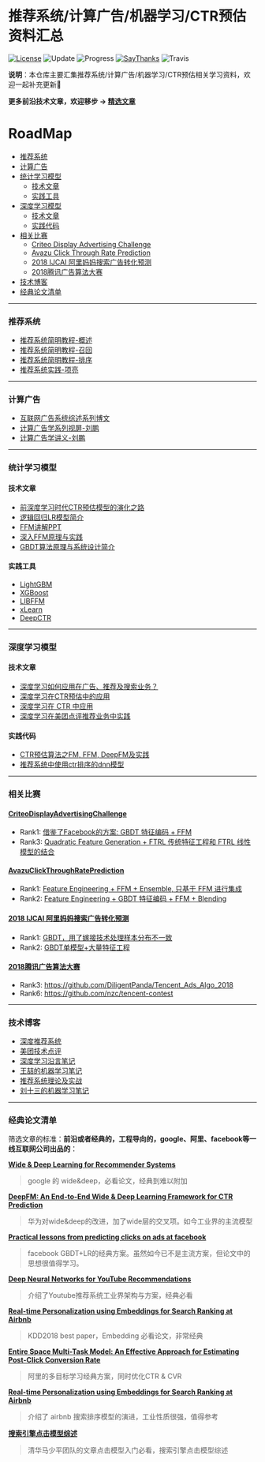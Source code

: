推荐系统/计算广告/机器学习/CTR预估资料汇总
===
[![License](https://img.shields.io/badge/license-MIT-blue.svg)](./LICENSE.md) ![Update](https://img.shields.io/badge/update-weekly-green.svg) ![Progress](https://img.shields.io/badge/progress-1003%20%2F%201003-ff69b4.svg) [![SayThanks](https://img.shields.io/badge/say-thanks-ff69f4.svg)](https://saythanks.io/to/kamyu104) ![Travis](https://travis-ci.org/kamyu104/LeetCode-Solutions.svg?branch=master)

**说明**：本仓库主要汇集推荐系统/计算广告/机器学习/CTR预估相关学习资料，欢迎一起补充更新👼

**更多前沿技术文章，欢迎移步 -> [精选文章](https://github.com/mJackie/RecNews)**

# RoadMap
- [推荐系统](#推荐系统)
- [计算广告](#计算广告)
- [统计学习模型](#统计学习模型)
	- [技术文章](#技术文章)
	- [实践工具](#实践工具)
- [深度学习模型](#深度学习模型)
	- [技术文章](#技术文章)
	- [实践代码](#实践代码)
- [相关比赛](#相关比赛)
	- [Criteo Display Advertising Challenge](#CriteoDisplayAdvertisingChallenge)
	- [Avazu Click Through Rate Prediction](#AvazuClickThroughRatePrediction)
	- [2018 IJCAI 阿里妈妈搜索广告转化预测](#2018-IJCAI-阿里妈妈搜索广告转化预测)
	- [2018腾讯广告算法大赛](#2018腾讯广告算法大赛)
- [技术博客](#技术博客)
- [经典论文清单](#经典论文清单)

---
### 推荐系统
- [推荐系统简明教程-概述](https://zhuanlan.zhihu.com/p/87411668)
- [推荐系统简明教程-召回](https://zhuanlan.zhihu.com/p/87578318)
- [推荐系统简明教程-排序](https://zhuanlan.zhihu.com/p/87796986)
- [推荐系统实践-项亮](./resource/推荐系统实践-项亮.pdf)

---

### 计算广告
- [互联网广告系统综述系列博文](https://blog.csdn.net/mytestmy/article/list)
- [计算广告学系列视屏-刘鹏](https://study.163.com/course/introduction.htm?courseId=321007#/courseDetail?tab=1)
- [计算广告学讲义-刘鹏](https://dirtysalt.github.io/html/computational-advertising.html)

---

### 统计学习模型
#### 技术文章
- [前深度学习时代CTR预估模型的演化之路](https://zhuanlan.zhihu.com/p/61154299)
- [逻辑回归LR模型简介](https://tech.meituan.com/2015/05/08/intro-to-logistic-regression.html)
- [FFM讲解PPT](./resource/ffm.pdf)
- [深入FFM原理与实践](https://tech.meituan.com/2016/03/03/deep-understanding-of-ffm-principles-and-practices.html)
- [GBDT算法原理与系统设计简介](./resource/GBDT-wepon.pdf)

#### 实践工具
- [LightGBM](https://github.com/Microsoft/LightGBM)
- [XGBoost](https://github.com/dmlc/xgboost)
- [LIBFFM](https://github.com/guestwalk/libffm)
- [xLearn](https://github.com/aksnzhy/xlearn)
- [DeepCTR](https://github.com/shenweichen/DeepCTR)

---

### 深度学习模型
#### 技术文章
- [深度学习如何应用在广告、推荐及搜索业务？](https://mp.weixin.qq.com/s/nboZ6p_l30L__FJNyz6Ohw)
- [深度学习在CTR预估中的应用](https://zhuanlan.zhihu.com/p/35484389)
- [深度学习在 CTR 中应用](http://www.mamicode.com/info-detail-1990002.html)
- [深度学习在美团点评推荐业务中实践](https://gitbook.cn/books/5aa0dd15cfbe2c144b71906d/index.html)
#### 实践代码
- [CTR预估算法之FM, FFM, DeepFM及实践](https://github.com/Johnson0722/CTR_Prediction)
- [推荐系统中使用ctr排序的dnn模型](https://github.com/nzc/dnn_ctr)

---

### 相关比赛
#### [CriteoDisplayAdvertisingChallenge](https://www.kaggle.com/c/criteo-display-ad-challenge)
- Rank1: [借鉴了Facebook的方案: GBDT 特征编码 + FFM](https://www.kaggle.com/c/criteo-display-ad-challenge/discussion/10555)
- Rank3: [Quadratic Feature Generation + FTRL 传统特征工程和 FTRL 线性模型的结合](https://www.kaggle.com/c/criteo-display-ad-challenge/discussion/10534)

#### [AvazuClickThroughRatePrediction](https://www.kaggle.com/c/avazu-ctr-prediction)
- Rank1: [Feature Engineering + FFM + Ensemble, 只基于 FFM 进行集成](https://www.kaggle.com/c/avazu-ctr-prediction/discussion/12608)
- Rank2: [Feature Engineering + GBDT 特征编码 + FFM + Blending](https://github.com/owenzhang/kaggle-avazu)

#### [2018 IJCAI 阿里妈妈搜索广告转化预测](https://tianchi.aliyun.com/competition/entrance/231647/introduction?spm=5176.12281957.1004.10.38b04c2aaROEf9)
- Rank1: [GBDT，用了嫁接技术处理样本分布不一致](https://github.com/plantsgo/ijcai-2018)
- Rank2: [GBDT单模型+大量特征工程](https://github.com/YouChouNoBB/ijcai-18-top2-single-mole-solution)

#### [2018腾讯广告算法大赛](https://algo.qq.com/)
- Rank3: https://github.com/DiligentPanda/Tencent_Ads_Algo_2018
- Rank6: https://github.com/nzc/tencent-contest

---

### 技术博客
- [深度推荐系统](https://zhuanlan.zhihu.com/deep-recsys)
- [美团技术点评](https://tech.meituan.com/)
- [深度学习沿言笔记](https://zhuanlan.zhihu.com/c_188941548)
- [王喆的机器学习笔记](https://zhuanlan.zhihu.com/wangzhenotes)
- [推荐系统理论及实战](https://www.jianshu.com/nb/21403842)
- [刘十三的机器学习笔记](https://zhuanlan.zhihu.com/c_1169669630389440512)

---

### 经典论文清单
筛选文章的标准：**前沿或者经典的，工程导向的，google、阿里、facebook等一线互联网公司出品的**：

[**Wide & Deep Learning for Recommender Systems**](./paper/wide&deep.pdf)

> google 的 wide&deep，必看论文，经典到难以附加

[**DeepFM: An End-to-End Wide & Deep Learning
Framework for CTR Prediction**](./paper/deepfm.pdf)

> 华为对wide&deep的改进，加了wide层的交叉项。如今工业界的主流模型

[**Practical lessons from predicting clicks on ads at facebook**](./paper/2014GBDT+LR-Facebook.pdf)

> facebook GBDT+LR的经典方案。虽然如今已不是主流方案，但论文中的思想很值得学习。

[**Deep Neural Networks for YouTube Recommendations**](./paper/youtube-recsys.pdf)

> 介绍了Youtube推荐系统工业界架构与方案，经典必看


[**Real-time Personalization using Embeddings for Search Ranking at Airbnb**](./paper/airbnb2018KDD.pdf)

> KDD2018 best paper，Embedding 必看论文，非常经典

[**Entire Space Multi-Task Model: An Effective Approach for Estimating Post-Click Conversion Rate**](./paper/ESSM2018.pdf)

> 阿里的多目标学习经典方案，同时优化CTR & CVR


[**Real-time Personalization using Embeddings for Search Ranking at Airbnb**](./paper/aribnbSearch.pdf)
> 介绍了 airbnb 搜索排序模型的演进，工业性质很强，值得参考


[**搜索引擎点击模型综述**](./paper/搜索引擎点击模型综述.pdf)
> 清华马少平团队的文章点击模型入门必看，搜索引擎点击模型综述










